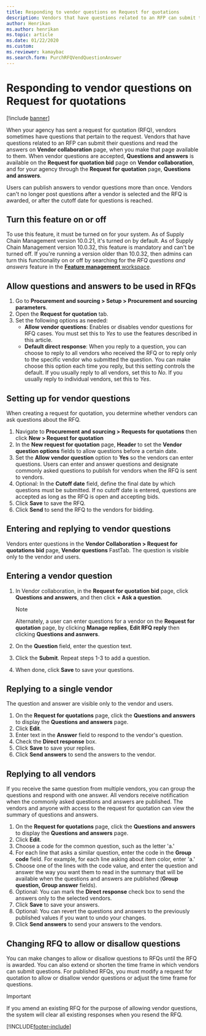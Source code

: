 ```yaml
---
title: Responding to vendor questions on Request for quotations
description: Vendors that have questions related to an RFP can submit their questions and read the answers on Vendor collaboration page.
author: Henrikan
ms.author: henrikan
ms.topic: article
ms.date: 01/22/2020
ms.custom:
ms.reviewer: kamaybac 
ms.search.form: PurchRFQVendQuestionAnswer
---
```


# Responding to vendor questions on Request for quotations

[!include [banner](../includes/banner.md)]

When your agency has sent a request for quotation (RFQ), vendors sometimes have questions that pertain to the request. Vendors that have questions related to an RFP can submit their questions and read the answers on **Vendor collaboration** page, when you make that page available to them. When vendor questions are accepted, **Questions and answers** is available on the **Request for quotation bid** page on **Vendor collaboration**, and for your agency through the **Request for quotation** page, **Questions and answers**. 

Users can publish answers to vendor questions more than once. Vendors can't no longer post questions after a vendor is selected and the RFQ is awarded, or after the cutoff date for questions is reached.

## Turn this feature on or off

To use this feature, it must be turned on for your system. As of Supply Chain Management version 10.0.21, it's turned on by default. As of Supply Chain Management version 10.0.32, this feature is mandatory and can't be turned off. If you're running a version older than 10.0.32, then admins can turn this functionality on or off by searching for the *RFQ questions and answers* feature in the [**Feature management** workspace](../../fin-ops-core/fin-ops/get-started/feature-management/feature-management-overview.md).

## Allow questions and answers to be used in RFQs

1. Go to **Procurement and sourcing \> Setup \> Procurement and sourcing parameters**.
1. Open the **Request for quotation** tab.
1. Set the following options as needed:
    - **Allow vendor questions**: Enables or disables vendor questions for RFQ cases. You must set this to *Yes* to use the features described in this article.
    - **Default direct response**: When you reply to a question, you can choose to reply to all vendors who received the RFQ or to reply only to the specific vendor who submitted the question. You can make choose this option each time you reply, but this setting controls the default. If you usually reply to all vendors, set this to *No*. If you usually reply to individual vendors, set this to *Yes*.

## Setting up for vendor questions

When creating a request for quotation, you determine whether vendors can ask questions about the RFQ.

1. Navigate to **Procurement and sourcing > Requests for quotations** then click **New > Request for quotation** 
1. In the **New request for quotation** page, **Header** to set the **Vendor question options** fields to allow questions before a certain date.
1. Set the **Allow vendor question** option to **Yes** so the vendors can enter questions. Users can enter and answer questions and designate commonly asked questions to publish for vendors when the RFQ is sent to vendors.
1. Optional: In the **Cutoff date** field, define the final date by which questions must be submitted. If no cutoff date is entered, questions are accepted as long as the RFQ is open and accepting bids.
1. Click **Save** to save the RFQ.
1. Click **Send** to send the RFQ to the vendors for bidding.

## Entering and replying to vendor questions

Vendors enter questions in the **Vendor Collaboration > Request for quotations bid** page, **Vendor questions** FastTab. The question is visible only to the vendor and users.

## Entering a vendor question

1. In Vendor collaboration, in the **Request for quotation bid** page, click **Questions and answers**, and then 
click **+ Ask a question**.

    > [!NOTE]
    > Alternately, a user can enter questions for a vendor on the **Request for quotation** page, by clicking **Manage replies**, **Edit RFQ reply** then clicking **Questions and asnwers**.

2. On the **Question** field, enter the question text.
3. Click the **Submit**. Repeat steps 1-3 to add a question.
4. When done, click **Save** to save your questions.

## Replying to a single vendor

The question and answer are visible only to the vendor and users.

1. On the **Request for quotations** page, click the **Questions and answers** to display the **Questions and answers** page.
1. Click **Edit**.
1. Enter text in the **Answer** field to respond to the vendor's question.
1. Check the **Direct response** box.
1. Click **Save** to save your replies.
1. Click **Send answers** to send the answers to the vendor.

## Replying to all vendors

If you receive the same question from multiple vendors, you can group the questions and respond with one answer. All vendors receive notification when the commonly asked questions and answers are published. The vendors and anyone with access to the request for quotation can view the summary of questions and answers.

1. On the **Request for quotations** page, click the **Questions and answers** to display the **Questions and answers** page.
2. Click **Edit**.
3. Choose a code for the common question, such as the letter 'a.'
4. For each line that asks a similar question, enter the code in the **Group code** field. For example, for each line asking about item color, enter 'a.'
5. Choose one of the lines with the code value, and enter the question and answer the way you want them to read in the summary that will be available when the questions and answers are published (**Group question, Group answer** fields).
6. Optional: You can mark the **Direct response** check box to send the answers only to the selected vendors.
7. Click **Save** to save your answers.
8. Optional: You can revert the questions and answers to the previously published values if you want to undo your changes.
9. Click **Send answers** to send your answers to the vendors.

## Changing RFQ to allow or disallow questions

You can make changes to allow or disallow questions to RFQs until the RFQ is awarded. You can also extend or shorten the time frame in which vendors can submit questions.
For published RFQs, you must modify a request for quotation  to allow or disallow vendor questions or adjust the time frame for questions.

> [!IMPORTANT]
> If you amend an existing RFQ for the purpose of allowing vendor questions, the system will clear all existing responses when you resend the RFQ.


[!INCLUDE[footer-include](../../includes/footer-banner.md)]
